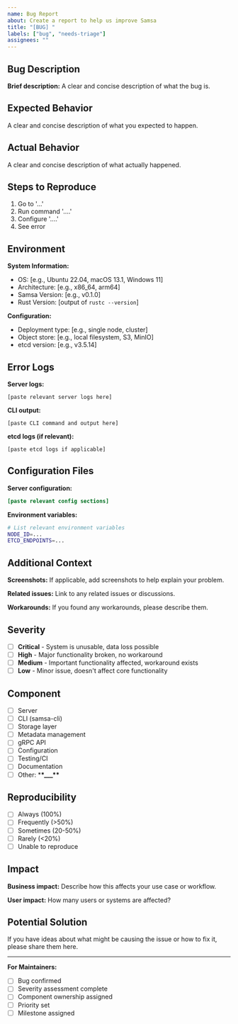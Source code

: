 ```yaml
---
name: Bug Report
about: Create a report to help us improve Samsa
title: "[BUG] "
labels: ["bug", "needs-triage"]
assignees: ""
---
```


## Bug Description

**Brief description:**
A clear and concise description of what the bug is.

## Expected Behavior

A clear and concise description of what you expected to happen.

## Actual Behavior

A clear and concise description of what actually happened.

## Steps to Reproduce

1. Go to '...'
2. Run command '....'
3. Configure '....'
4. See error

## Environment

**System Information:**

- OS: [e.g., Ubuntu 22.04, macOS 13.1, Windows 11]
- Architecture: [e.g., x86_64, arm64]
- Samsa Version: [e.g., v0.1.0]
- Rust Version: [output of `rustc --version`]

**Configuration:**

- Deployment type: [e.g., single node, cluster]
- Object store: [e.g., local filesystem, S3, MinIO]
- etcd version: [e.g., v3.5.14]

## Error Logs

**Server logs:**

```
[paste relevant server logs here]
```

**CLI output:**

```
[paste CLI command and output here]
```

**etcd logs (if relevant):**

```
[paste etcd logs if applicable]
```

## Configuration Files

**Server configuration:**

```toml
[paste relevant config sections]
```

**Environment variables:**

```bash
# List relevant environment variables
NODE_ID=...
ETCD_ENDPOINTS=...
```

## Additional Context

**Screenshots:**
If applicable, add screenshots to help explain your problem.

**Related issues:**
Link to any related issues or discussions.

**Workarounds:**
If you found any workarounds, please describe them.

## Severity

<!-- Mark the appropriate severity level -->

- [ ] **Critical** - System is unusable, data loss possible
- [ ] **High** - Major functionality broken, no workaround
- [ ] **Medium** - Important functionality affected, workaround exists
- [ ] **Low** - Minor issue, doesn't affect core functionality

## Component

<!-- Mark the affected component(s) -->

- [ ] Server
- [ ] CLI (samsa-cli)
- [ ] Storage layer
- [ ] Metadata management
- [ ] gRPC API
- [ ] Configuration
- [ ] Testing/CI
- [ ] Documentation
- [ ] Other: \***\*\_\_\_\*\***

## Reproducibility

<!-- How often does this issue occur? -->

- [ ] Always (100%)
- [ ] Frequently (>50%)
- [ ] Sometimes (20-50%)
- [ ] Rarely (<20%)
- [ ] Unable to reproduce

## Impact

**Business impact:**
Describe how this affects your use case or workflow.

**User impact:**
How many users or systems are affected?

## Potential Solution

If you have ideas about what might be causing the issue or how to fix it, please share them here.

---

**For Maintainers:**

- [ ] Bug confirmed
- [ ] Severity assessment complete
- [ ] Component ownership assigned
- [ ] Priority set
- [ ] Milestone assigned
